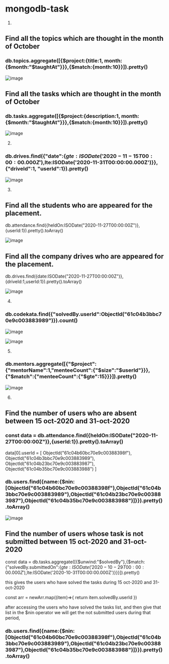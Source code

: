 # mongodb-task

1) 
## Find all the topics which are thought in the month of October

### db.topics.aggregate([{$project:{title:1, month:{$month:"$taughtAt"}}},{$match:{month:10}}]).pretty()

![image](https://user-images.githubusercontent.com/77113035/146791130-5fbc03b5-d4f0-4353-9757-e0fa073bf8fe.png)

## Find all the tasks which are thought in the month of October

### db.tasks.aggregate([{$project:{description:1, month:{$month:"$taughtAt"}}},{$match:{month:10}}]).pretty()

![image](https://user-images.githubusercontent.com/77113035/146791373-1cb96b77-5926-43f2-b32c-7d9dde96a378.png)


2) 
### db.drives.find({"date":{$gte:ISODate('2020-11-15T00:00:00.000Z'),$lte:ISODate('2020-11-31T00:00:00.000Z')}},{"driveId":1, "userId":1}).pretty()

![image](https://user-images.githubusercontent.com/77113035/146777260-73267b95-52e0-47d2-be65-48cbfd82459b.png)

3)
## Find all the students who are appeared for the placement.

db.attendance.find({heldOn:ISODate("2020-11-27T00:00:00Z")},{userId:1}).pretty().toArray()

![image](https://user-images.githubusercontent.com/77113035/146791943-585cd0ec-b343-48db-a3fd-dd43afcd0544.png)

## Find all the company drives who are appeared for the placement.

db.drives.find({date:ISODate("2020-11-27T00:00:00Z")},{driveId:1,userId:1}).pretty().toArray()

![image](https://user-images.githubusercontent.com/77113035/146792216-f967238b-33d4-4cee-beb3-2bc08525c9e5.png)


4) 
### db.codekata.find({"solvedBy.userId":ObjectId("61c04b3bbc70e9c003883989")}).count()

![image](https://user-images.githubusercontent.com/77113035/146788485-2c841d7a-f8ba-4dfb-bb15-5fe7d5c0969f.png)

![image](https://user-images.githubusercontent.com/77113035/146788382-6832e533-50ca-4a3c-9722-1e2793cf3906.png)


5) 
### db.mentors.aggregate([{"$project":{"mentorName":1,"menteeCount":{"$size":"$userId"}}},{"$match":{"menteeCount":{"$gte":15}}}]).pretty()

![image](https://user-images.githubusercontent.com/77113035/146773156-3a255e23-3c43-435c-84cb-0abe0d66cc77.png)

6)
## Find the number of users who are absent between 15 oct-2020 and 31-oct-2020

### const data = db.attendance.find({heldOn:ISODate("2020-11-27T00:00:00Z")},{userId:1}).pretty().toArray()

data[0].userId =  [
                        ObjectId("61c04b60bc70e9c00388398f"),
                        ObjectId("61c04b3bbc70e9c003883989"),
                        ObjectId("61c04b23bc70e9c003883987"),
                        ObjectId("61c04b35bc70e9c003883988")
                ]
                
### db.users.find({name:{$nin:[ObjectId("61c04b60bc70e9c00388398f"),ObjectId("61c04b3bbc70e9c003883989"),ObjectId("61c04b23bc70e9c003883987"),ObjectId("61c04b35bc70e9c003883988")]}}).pretty().toArray()

![image](https://user-images.githubusercontent.com/77113035/146793418-82f2e6a2-bb2c-4864-935f-5297fac91266.png)


## Find the number of users whose task is not submitted  between 15 oct-2020 and 31-oct-2020
const data = db.tasks.aggregate([{$unwind:"$solvedBy"},{$match:{"solvedBy.submittedOn":{$gte:ISODate('2020-10-29T00:00:00.000Z'),$lte:ISODate('2020-10-31T00:00:00.000Z')}}}]).pretty()

this gives the users who have solved the tasks during 15 oct-2020 and 31-oct-2020

const arr = newArr.map((item)=>{
    return item.solvedBy.userId
})

after accessing the users who have solved the tasks list, and then give that list in the $nin operator we will get the not submitted users during that period,

### db.users.find({name:{$nin:[ObjectId("61c04b60bc70e9c00388398f"),ObjectId("61c04b3bbc70e9c003883989"),ObjectId("61c04b23bc70e9c003883987"),ObjectId("61c04b35bc70e9c003883988")]}}).pretty().toArray()
